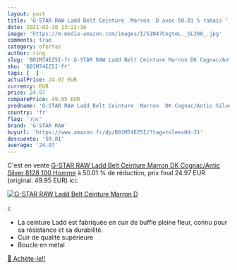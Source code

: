 ```yaml
---
layout: post
title: 'G-STAR RAW Ladd Belt Ceinture  Marron  D avec 50.01 % rabais '
date: 2021-02-10 13:22:16
image: 'https://m.media-amazon.com/images/I/51N47CogteL._SL200_.jpg'
comments: true
category: ofertas
author: ring
slug: 'B01M74EZ5I-fr G-STAR RAW Ladd Belt Ceinture Marron DK Cognac/Antic...'
sku: 'B01M74EZ5I-fr'
tags: [  ]
actualPrice: 24.97 EUR
currency: EUR
price: 24.97
comparePrice: 49.95 EUR
prodname: 'G-STAR RAW Ladd Belt Ceinture  Marron  DK Cognac/Antic Silver 8128   100 Homme'
country: 'fr'
flag: '🇫🇷'
brand: 'G-STAR RAW'
buyurl: 'https://www.amazon.fr/dp/B01M74EZ5I/?tag=tolees0d-21'
descuento: '50.01'
average: '24.97'
---
```


C'est en vente [G-STAR RAW Ladd Belt Ceinture  Marron  DK Cognac/Antic Silver 8128   100 Homme](https://www.amazon.fr/dp/B01M74EZ5I/?tag=tolees0d-21)  à  50.01 % de réduction, prix final  24.97 EUR (original: 49.95 EUR) ici:

[![G-STAR RAW Ladd Belt Ceinture  Marron  D](https://m.media-amazon.com/images/I/51N47CogteL._SL200_.jpg)](https://www.amazon.fr/dp/B01M74EZ5I/?tag=tolees0d-21)

ℹ️:

- La ceinture Ladd est fabriquée en cuir de buffle pleine fleur, connu pour sa résistance et sa durabilité.
- Cuir de qualité supérieure
- Boucle en métal

[🛒 Achète-le!!](https://www.amazon.fr/dp/B01M74EZ5I/?tag=tolees0d-21)

